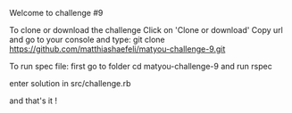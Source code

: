 Welcome to challenge #9

To clone or download the challenge Click on 'Clone or download' Copy url and go to your console and type: git clone https://github.com/matthiashaefeli/matyou-challenge-9.git

To run spec file: first go to folder cd matyou-challenge-9 and run rspec

enter solution in src/challenge.rb

and that's it !